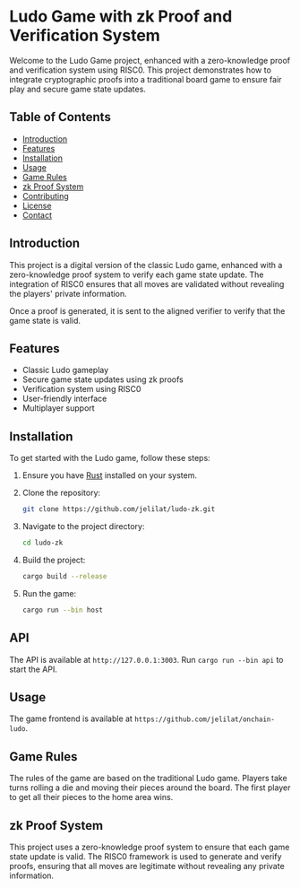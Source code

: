 # Ludo Game with zk Proof and Verification System

Welcome to the Ludo Game project, enhanced with a zero-knowledge proof and verification system using RISC0. This project demonstrates how to integrate cryptographic proofs into a traditional board game to ensure fair play and secure game state updates.

## Table of Contents

- [Introduction](#introduction)
- [Features](#features)
- [Installation](#installation)
- [Usage](#usage)
- [Game Rules](#game-rules)
- [zk Proof System](#zk-proof-system)
- [Contributing](#contributing)
- [License](#license)
- [Contact](#contact)

## Introduction

This project is a digital version of the classic Ludo game, enhanced with a zero-knowledge proof system to verify each game state update. The integration of RISC0 ensures that all moves are validated without revealing the players' private information.

Once a proof is generated, it is sent to the aligned verifier to verify that the game state is valid.

## Features

- Classic Ludo gameplay
- Secure game state updates using zk proofs
- Verification system using RISC0
- User-friendly interface
- Multiplayer support

## Installation

To get started with the Ludo game, follow these steps:

1. Ensure you have [Rust](https://www.rust-lang.org/tools/install) installed on your system.

2. Clone the repository:
   ```bash
   git clone https://github.com/jelilat/ludo-zk.git
   ```
3. Navigate to the project directory:
   ```bash
   cd ludo-zk
   ```
4. Build the project:
   ```bash
   cargo build --release
   ```
5. Run the game:
   ```bash
   cargo run --bin host
   ```

## API

The API is available at `http://127.0.0.1:3003`. Run `cargo run --bin api` to start the API.

## Usage

The game frontend is available at `https://github.com/jelilat/onchain-ludo`.

## Game Rules

The rules of the game are based on the traditional Ludo game. Players take turns rolling a die and moving their pieces around the board. The first player to get all their pieces to the home area wins.

## zk Proof System

This project uses a zero-knowledge proof system to ensure that each game state update is valid. The RISC0 framework is used to generate and verify proofs, ensuring that all moves are legitimate without revealing any private information.
